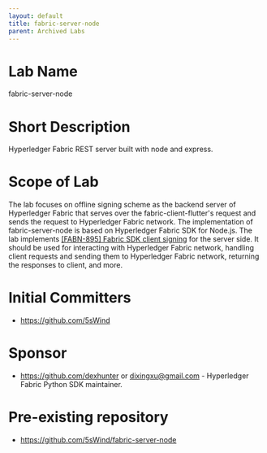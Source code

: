 ```yaml
---
layout: default
title: fabric-server-node
parent: Archived Labs
---
```

# Lab Name
fabric-server-node

# Short Description
Hyperledger Fabric REST server built with node and express.

# Scope of Lab
The lab focuses on offline signing scheme as the backend server of Hyperledger Fabric that serves over the fabric-client-flutter's request and sends the request to Hyperledger Fabric network. The implementation of fabric-server-node is based on Hyperledger Fabric SDK for Node.js.
The lab implements [[FABN-895] Fabric SDK client signing](https://docs.google.com/document/d/1gj5XB7yS-pfjpvZEUQh5lBGSIE6aQemu8A69tAYQtTc/edit#heading=h.blytbnfrd23h) for the server side. It should be used for interacting with Hyperledger Fabric network, handling client requests and sending them to Hyperledger Fabric network, returning the responses to client, and more.

# Initial Committers
- https://github.com/5sWind

# Sponsor
- https://github.com/dexhunter or dixingxu@gmail.com - Hyperledger Fabric Python SDK maintainer.

# Pre-existing repository
- https://github.com/5sWind/fabric-server-node
